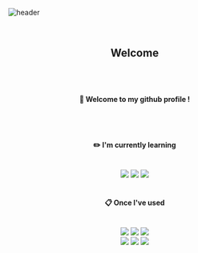 
![header](https://capsule-render.vercel.app/api?type=venom&text=AI&color=F8E2FF&fontSize=30)
<div align="center">
 <br/>
  
##   Welcome
  
  <br/>
   <br/>
   
####  :wave: Welcome to my github profile !

  
 <br/>
 <br/>

#### :pencil2: I'm currently learning 

  
 <br/>
 
<img src="https://img.shields.io/badge/JAVA-007396?style=for-the-badge&logo=java&logoColor=white">
<img src="https://img.shields.io/badge/MySQL-4479A1?style=for-the-badge&logo=MySQL&logoColor=white">
<img src="https://img.shields.io/badge/Springboot-0000000?style=for-the-badge&logo=springboot&logoColor=white">
 <br/>
 <br/>

  
####  :clipboard: Once I've used
 <br/>
 

<img src="https://img.shields.io/badge/Python-007396?style=for-the-badge&logo=python&logoColor=white">
<img src="https://img.shields.io/badge/C-4479A1?style=for-the-badge&logo=C&logoColor=white">
<img src="https://img.shields.io/badge/github-000000?style=for-the-badge&logo=github&logoColor=white">
 <br/>
<img src="https://img.shields.io/badge/Tensorflow-f9940c?style=for-the-badge&logo=tensorflow&logoColor=white">
<img src="https://img.shields.io/badge/Anaconda-58f90c?style=for-the-badge&logo=anaconda&logoColor=white">
<img src="https://img.shields.io/badge/Googlecolab-3d85c6?style=for-the-badge&logo=googlecolab&logoColor=white">
 <br/>
 <br/>
</div>
<!--
**Skkuhodomo/Skkuhodomo** is a ✨ _special_ ✨ repository because its `README.md` (this file) appears on your GitHub profile.

